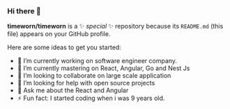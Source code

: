 ### Hi there 👋

**timeworn/timeworn** is a ✨ _special_ ✨ repository because its `README.md` (this file) appears on your GitHub profile.

Here are some ideas to get you started:

- 🔭 I’m currently working on software engineer company.
- 🌱 I’m currently mastering on React, Angular, Go and Nest Js
- 👯 I’m looking to collaborate on large scale application
- 🤔 I’m looking for help with open source projects
- 💬 Ask me about the React and Angular
- ⚡ Fun fact: I started coding when i was 9 years old.

